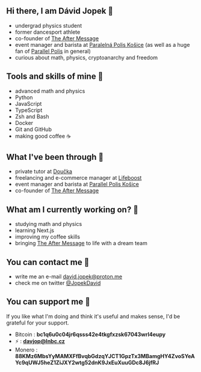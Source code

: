 ## Hi there, I am Dávid Jopek 👋
 - undergrad physics student
 - former dancesport athlete
 - co-founder of [The After Message](https://twitter.com/theaftermessage)
 - event manager and barista at [Paralelná Polis Košice](https://www.paralelnapoliskosice.sk/) (as well as a huge fan of [Parallel Polis](https://vojdivon.sk/) in general)
 - curious about math, physics, cryptoanarchy and freedom

## Tools and skills of mine 🔨
 - advanced math and physics
 - Python
 - JavaScript
 - TypeScript
 - Zsh and Bash
 - Docker
 - Git and GitHub
 - making good coffee ☕️

## What I've been through 💼
- private tutor at [Doučka](http://www.doucka.com/)
- freelancing and e-commerce manager at [Lifeboost](https://www.lifeboost.sk/)
- event manager and barista at [Parallel Polis Košice](https://www.paralelnapoliskosice.sk/)
- co-founder of [The After Message](https://twitter.com/theaftermessage)

## What am I currently working on? 🔬
 - studying math and physics
 - learning Next.js
 - improving my coffee skills
 - bringing [The After Message](https://twitter.com/theaftermessage) to life with a dream team

## You can contact me 📱
 - write me an e-mail david.jopek@proton.me
 - check me on twitter [@JopekDavid](https://twitter.com/JopekDavid)

## You can support me 💸
If you like what I'm doing and think it's useful and makes sense, I'd be grateful for your support.
  - Bitcoin : <strong> bc1q6u0c04jr6qsss42e4tkgfxzsk67043wrl4eupy </strong>
  - ⚡ : <strong> davjop@lnbc.cz </strong>
  - Monero : <strong> 88KMz6MbsYyMAMXFfBvqbGdzqYJCT1GpzTx3MBamgHY4ZvoSYeAYc9qUWJ5heZ1ZiJXY2wtg52dnK9JxEuXuuGDc8J6jfRJ </strong>

<!--
**DJopek/DJopek** is a ✨ _special_ ✨ repository because its `README.md` (this file) appears on your GitHub profile.

Here are some ideas to get you started:

- 🔭 I’m currently working on ...
- 🌱 I’m currently learning ...
- 👯 I’m looking to collaborate on ...
- 🤔 I’m looking for help with ...
- 💬 Ask me about ...
- 📫 How to reach me: ...
- 😄 Pronouns: ...
- ⚡ Fun fact: ...
-->
